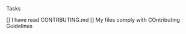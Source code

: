 <!--- Describe your changes -->

Tasks

[] I have read CONTRBUTING.md
[] My files comply with COntributing Guidelines